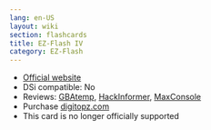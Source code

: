 ```yaml
---
lang: en-US
layout: wiki
section: flashcards
title: EZ-Flash IV
category: EZ-Flash
---
```


- [Official website](http://www.ezflash.cn/)
- DSi compatible: No
- Reviews: [GBAtemp](https://gbatemp.net/threads/ez-flash-iv-review.32250/), [HackInformer](https://hackinformer.com/2017/03/03/review-ez-flash-iv-gba-gbasp-nds/), [MaxConsole](https://www.maxconsole.com/threads/ez-flash-iv-review.25571/)
- Purchase [digitopz.com](http://www.digitopz.com/buy-ezflash-iv-flashcard-ez4-for-ndsndslgbagbaspgbm-p-1450.html)
- This card is no longer officially supported
